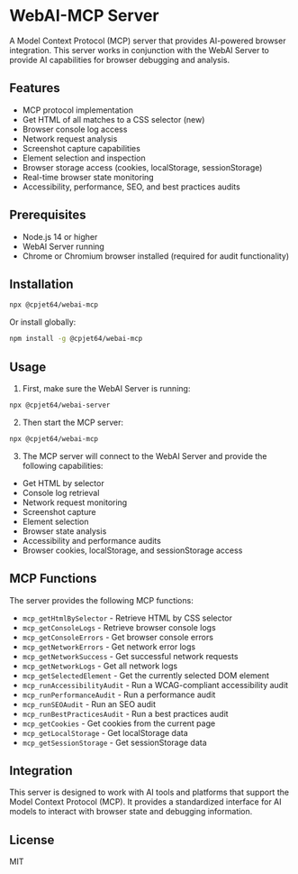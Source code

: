 # WebAI-MCP Server

A Model Context Protocol (MCP) server that provides AI-powered browser integration. This server works in conjunction with the WebAI Server to provide AI capabilities for browser debugging and analysis.

## Features

- MCP protocol implementation
- Get HTML of all matches to a CSS selector (new)
- Browser console log access
- Network request analysis
- Screenshot capture capabilities
- Element selection and inspection
- Browser storage access (cookies, localStorage, sessionStorage)
- Real-time browser state monitoring
- Accessibility, performance, SEO, and best practices audits

## Prerequisites

- Node.js 14 or higher
- WebAI Server running
- Chrome or Chromium browser installed (required for audit functionality)

## Installation

```bash
npx @cpjet64/webai-mcp
```

Or install globally:

```bash
npm install -g @cpjet64/webai-mcp
```

## Usage

1. First, make sure the WebAI Server is running:

```bash
npx @cpjet64/webai-server
```

2. Then start the MCP server:

```bash
npx @cpjet64/webai-mcp
```

3. The MCP server will connect to the WebAI Server and provide the following capabilities:

- Get HTML by selector
- Console log retrieval
- Network request monitoring
- Screenshot capture
- Element selection
- Browser state analysis
- Accessibility and performance audits
- Browser cookies, localStorage, and sessionStorage access

## MCP Functions

The server provides the following MCP functions:

- `mcp_getHtmlBySelector` - Retrieve HTML by CSS selector
- `mcp_getConsoleLogs` - Retrieve browser console logs
- `mcp_getConsoleErrors` - Get browser console errors
- `mcp_getNetworkErrors` - Get network error logs
- `mcp_getNetworkSuccess` - Get successful network requests
- `mcp_getNetworkLogs` - Get all network logs
- `mcp_getSelectedElement` - Get the currently selected DOM element
- `mcp_runAccessibilityAudit` - Run a WCAG-compliant accessibility audit
- `mcp_runPerformanceAudit` - Run a performance audit
- `mcp_runSEOAudit` - Run an SEO audit
- `mcp_runBestPracticesAudit` - Run a best practices audit
- `mcp_getCookies` - Get cookies from the current page
- `mcp_getLocalStorage` - Get localStorage data
- `mcp_getSessionStorage` - Get sessionStorage data

## Integration

This server is designed to work with AI tools and platforms that support the Model Context Protocol (MCP). It provides a standardized interface for AI models to interact with browser state and debugging information.

## License

MIT
